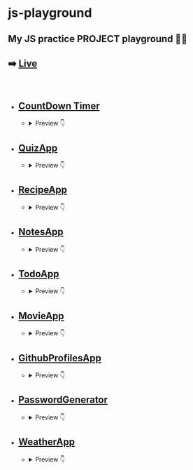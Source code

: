 # **js-playground**
## **My JS practice PROJECT playground 🚀🌟**
## **➡️ [Live](https://avarsh-jsplayground.vercel.app/)**

<br/>

* ## **[CountDown Timer](/CountdownTimer)**
    * <details>
        <summary>Preview 👇</summary>

        ![CountDown](screenshots/CountdownTimer.png)

        </details>

* ## **[QuizApp](/QuizApp)**
    * <details>
        <summary>Preview 👇</summary>

        ![QuizApp](screenshots/QuizApp.png)

        </details>

* ## **[RecipeApp](/RecipeApp)**
    * <details>
        <summary>Preview 👇</summary>

        ![RecipeApp](screenshots/RecipeApp.png)

        </details>


* ## **[NotesApp](/NotesApp)**
    * <details>
        <summary>Preview 👇</summary>

        ![NotesApp](screenshots/NotesApp.png)

        </details>

* ## **[TodoApp](/TodoApp)**
    * <details>
        <summary>Preview 👇</summary>

        ![TodoApp](screenshots/TodoApp.png)

        </details>

* ## **[MovieApp](/MovieApp)**
    * <details>
        <summary>Preview 👇</summary>

        ![MovieApp](screenshots/MovieApp.png)

        </details>

* ## **[GithubProfilesApp](/GithubProfiles)**
    * <details>
        <summary>Preview 👇</summary>

        ![GithubProfilesApp]()

        </details>

* ## **[PasswordGenerator](/PasswordGenerator)**
    * <details>
        <summary>Preview 👇</summary>

        ![PasswordGenerator](screenshots/PasswordGenerator.png)

        </details>

* ## **[WeatherApp](/WeatherApp)**
    * <details>
        <summary>Preview 👇</summary>

        ![WeatherApp](screenshots/WeatherApp.png)

        </details>